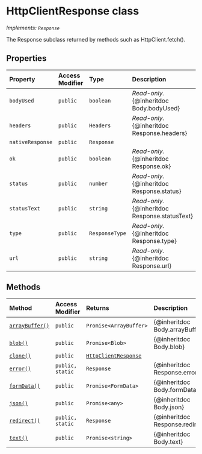 # HttpClientResponse class

_Implements: `Response`_



The Response subclass returned by methods such as HttpClient.fetch().



## Properties

| Property	   | Access Modifier | Type	| Description|
|:-------------|:----|:-------|:-----------|
|`bodyUsed`     | `public` | `boolean` | _Read-only._ {@inheritdoc Body.bodyUsed} |
|`headers`     | `public` | `Headers` | _Read-only._ {@inheritdoc Response.headers} |
|`nativeResponse`     | `public` | `Response` |  |
|`ok`     | `public` | `boolean` | _Read-only._ {@inheritdoc Response.ok} |
|`status`     | `public` | `number` | _Read-only._ {@inheritdoc Response.status} |
|`statusText`     | `public` | `string` | _Read-only._ {@inheritdoc Response.statusText} |
|`type`     | `public` | `ResponseType` | _Read-only._ {@inheritdoc Response.type} |
|`url`     | `public` | `string` | _Read-only._ {@inheritdoc Response.url} |




## Methods

| Method	   | Access Modifier | Returns	| Description|
|:-------------|:----|:-------|:-----------|
|[`arrayBuffer()`](arraybuffer-3xbq9.md)     | `public` | `Promise<ArrayBuffer>` | {@inheritdoc Body.arrayBuffer} |
|[`blob()`](blob-gulg9.md)     | `public` | `Promise<Blob>` | {@inheritdoc Body.blob} |
|[`clone()`](clone-mtkw9.md)     | `public` | [`HttpClientResponse`](../sp-http/httpclientresponse.md) |  |
|[`error()`](error-o8xg9.md)     | `public, static` | `Response` | {@inheritdoc Response.error} |
|[`formData()`](formdata-zxna9.md)     | `public` | `Promise<FormData>` | {@inheritdoc Body.formData} |
|[`json()`](json-kjno9.md)     | `public` | `Promise<any>` | {@inheritdoc Body.json} |
|[`redirect()`](redirect-ikt49.md)     | `public, static` | `Response` | {@inheritdoc Response.redirect} |
|[`text()`](text-yyde9.md)     | `public` | `Promise<string>` | {@inheritdoc Body.text} |





